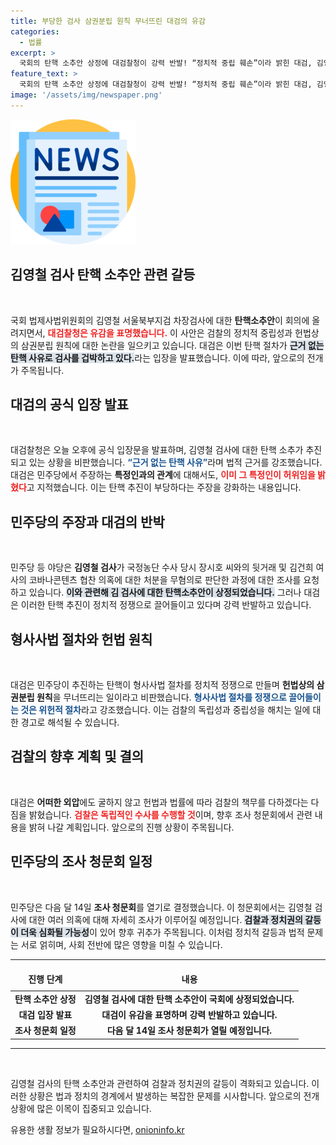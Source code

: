 ```yaml
---
title: 부당한 검사 삼권분립 원칙 무너뜨린 대검의 유감
categories:
  - 법률
excerpt: >
  국회의 탄핵 소추안 상정에 대검찰청이 강력 반발! “정치적 중립 훼손”이라 밝힌 대검, 김영철 검사와 관련된 논란의 진실은? 이 사안의 배경을 살펴보자!
feature_text: >
  국회의 탄핵 소추안 상정에 대검찰청이 강력 반발! “정치적 중립 훼손”이라 밝힌 대검, 김영철 검사와 관련된 논란의 진실은? 이 사안의 배경을 살펴보자!
image: '/assets/img/newspaper.png'
---
```


<p><img src="/assets/img/newspaper.png" alt="kimp 속보" /></p>

<h2 data-ke-size="size26">김영철 검사 탄핵 소추안 관련 갈등</h2>

<p data-ke-size="size16">&nbsp;</p>

<p>국회 법제사법위원회의 김영철 서울북부지검 차장검사에 대한 <b>탄핵소추안</b>이 회의에 올려지면서, <b><span style="color: #ee2323;">대검찰청은 유감을 표명했습니다.</span></b> 이 사안은 검찰의 정치적 중립성과 헌법상의 삼권분립 원칙에 대한 논란을 일으키고 있습니다. 대검은 이번 탄핵 절차가 <b><span style="background-color: #21538527;">근거 없는 탄핵 사유로 검사를 겁박하고 있다.</span></b>라는 입장을 발표했습니다. 이에 따라, 앞으로의 전개가 주목됩니다.</p>

<h2 data-ke-size="size26">대검의 공식 입장 발표</h2>

<p data-ke-size="size16">&nbsp;</p>

<p>대검찰청은 오늘 오후에 공식 입장문을 발표하며, 김영철 검사에 대한 탄핵 소추가 추진되고 있는 상황을 비판했습니다. <b><span style="color: #1a5490;">“근거 없는 탄핵 사유”</span></b>라며 법적 근거를 강조했습니다. 대검은 민주당에서 주장하는 <b>특정인과의 관계</b>에 대해서도, <b><span style="color: #ee2323;">이미 그 특정인이 허위임을 밝혔다</span></b>고 지적했습니다. 이는 탄핵 추진이 부당하다는 주장을 강화하는 내용입니다.</p>

<h2 data-ke-size="size26">민주당의 주장과 대검의 반박</h2>

<p data-ke-size="size16">&nbsp;</p>

<p>민주당 등 야당은 <b>김영철 검사</b>가 국정농단 수사 당시 장시호 씨와의 뒷거래 및 김건희 여사의 코바나콘텐츠 협찬 의혹에 대한 처분을 무혐의로 판단한 과정에 대한 조사를 요청하고 있습니다. <b><span style="background-color: #21538527;">이와 관련해 김 검사에 대한 탄핵소추안이 상정되었습니다.</span></b> 그러나 대검은 이러한 탄핵 추진이 정치적 정쟁으로 끌어들이고 있다며 강력 반발하고 있습니다. </p>

<h2 data-ke-size="size26">형사사법 절차와 헌법 원칙</h2>

<p data-ke-size="size16">&nbsp;</p>

<p>대검은 민주당이 추진하는 탄핵이 형사사법 절차를 정치적 정쟁으로 만들며 <b>헌법상의 삼권분립 원칙</b>을 무너뜨리는 일이라고 비판했습니다. <b><span style="color: #1a5490;">형사사법 절차를 정쟁으로 끌어들이는 것은 위헌적 절차</span></b>라고 강조했습니다. 이는 검찰의 독립성과 중립성을 해치는 일에 대한 경고로 해석될 수 있습니다.</p>

<h2 data-ke-size="size26">검찰의 향후 계획 및 결의</h2>

<p data-ke-size="size16">&nbsp;</p>

<p>대검은 <b>어떠한 외압</b>에도 굴하지 않고 헌법과 법률에 따라 검찰의 책무를 다하겠다는 다짐을 밝혔습니다. <b><span style="color: #ee2323;">검찰은 독립적인 수사를 수행할 것</span></b>이며, 향후 조사 청문회에서 관련 내용을 밝혀 나갈 계획입니다. 앞으로의 진행 상황이 주목됩니다.</p>

<h2 data-ke-size="size26">민주당의 조사 청문회 일정</h2>

<p data-ke-size="size16">&nbsp;</p>

<p>민주당은 다음 달 14일 <b>조사 청문회</b>를 열기로 결정했습니다. 이 청문회에서는 김영철 검사에 대한 여러 의혹에 대해 자세히 조사가 이루어질 예정입니다. <b><span style="background-color: #21538527;">검찰과 정치권의 갈등이 더욱 심화될 가능성</span></b>이 있어 향후 귀추가 주목됩니다. 이처럼 정치적 갈등과 법적 문제는 서로 얽히며, 사회 전반에 많은 영향을 미칠 수 있습니다.</p>

<hr>

<table style="width: 100%;">
  <thead>
    <tr>
      <td style="text-align: center; height: 30px;"><b>진행 단계</b></td>
      <td style="text-align: center; height: 30px;"><b>내용</b></td>
    </tr>
  </thead>
  <tbody>
    <tr>
      <td style="text-align: center; height: 17px;"><b>탄핵 소추안 상정</b></td>
      <td style="text-align: center; height: 17px;"><b>김영철 검사에 대한 탄핵 소추안이 국회에 상정되었습니다.</b></td>
    </tr>
    <tr>
      <td style="text-align: center; height: 17px;"><b>대검 입장 발표</b></td>
      <td style="text-align: center; height: 17px;"><b>대검이 유감을 표명하며 강력 반발하고 있습니다.</b></td>
    </tr>
    <tr>
      <td style="text-align: center; height: 17px;"><b>조사 청문회 일정</b></td>
      <td style="text-align: center; height: 17px;"><b>다음 달 14일 조사 청문회가 열릴 예정입니다.</b></td>
    </tr>
  </tbody>
</table>

<hr>

<p data-ke-size="size16">&nbsp;</p>

<p>김영철 검사의 탄핵 소추안과 관련하여 검찰과 정치권의 갈등이 격화되고 있습니다. 이러한 상황은 법과 정치의 경계에서 발생하는 복잡한 문제를 시사합니다. 앞으로의 전개 상황에 많은 이목이 집중되고 있습니다.</p>
유용한 생활 정보가 필요하시다면, <a href="https://onioninfo.kr" rel="dofollow">onioninfo.kr</a>


